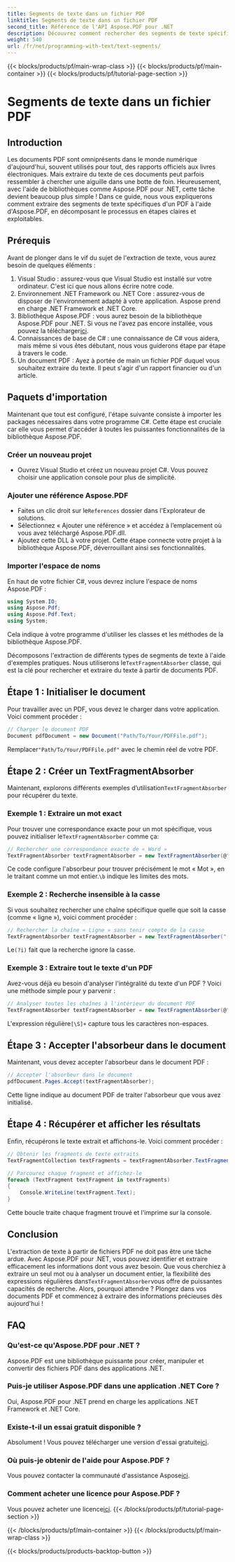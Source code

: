 ```yaml
---
title: Segments de texte dans un fichier PDF
linktitle: Segments de texte dans un fichier PDF
second_title: Référence de l'API Aspose.PDF pour .NET
description: Découvrez comment rechercher des segments de texte spécifiques dans un fichier PDF à l'aide d'expressions régulières dans Aspose.PDF pour .NET.
weight: 540
url: /fr/net/programming-with-text/text-segments/
---
```


{{< blocks/products/pf/main-wrap-class >}}
{{< blocks/products/pf/main-container >}}
{{< blocks/products/pf/tutorial-page-section >}}

# Segments de texte dans un fichier PDF

## Introduction

Les documents PDF sont omniprésents dans le monde numérique d'aujourd'hui, souvent utilisés pour tout, des rapports officiels aux livres électroniques. Mais extraire du texte de ces documents peut parfois ressembler à chercher une aiguille dans une botte de foin. Heureusement, avec l'aide de bibliothèques comme Aspose.PDF pour .NET, cette tâche devient beaucoup plus simple ! Dans ce guide, nous vous expliquerons comment extraire des segments de texte spécifiques d'un PDF à l'aide d'Aspose.PDF, en décomposant le processus en étapes claires et exploitables. 

## Prérequis

Avant de plonger dans le vif du sujet de l'extraction de texte, vous aurez besoin de quelques éléments :

1. Visual Studio : assurez-vous que Visual Studio est installé sur votre ordinateur. C'est ici que nous allons écrire notre code.
2. Environnement .NET Framework ou .NET Core : assurez-vous de disposer de l'environnement adapté à votre application. Aspose prend en charge .NET Framework et .NET Core.
3.  Bibliothèque Aspose.PDF : vous aurez besoin de la bibliothèque Aspose.PDF pour .NET. Si vous ne l'avez pas encore installée, vous pouvez la télécharger[ici](https://releases.aspose.com/pdf/net/).
4. Connaissances de base de C# : une connaissance de C# vous aidera, mais même si vous êtes débutant, nous vous guiderons étape par étape à travers le code.
5. Un document PDF : Ayez à portée de main un fichier PDF duquel vous souhaitez extraire du texte. Il peut s'agir d'un rapport financier ou d'un article.

## Paquets d'importation

Maintenant que tout est configuré, l'étape suivante consiste à importer les packages nécessaires dans votre programme C#. Cette étape est cruciale car elle vous permet d'accéder à toutes les puissantes fonctionnalités de la bibliothèque Aspose.PDF.

### Créer un nouveau projet

- Ouvrez Visual Studio et créez un nouveau projet C#. Vous pouvez choisir une application console pour plus de simplicité.

### Ajouter une référence Aspose.PDF

-  Faites un clic droit sur le`References` dossier dans l'Explorateur de solutions.
- Sélectionnez « Ajouter une référence » et accédez à l’emplacement où vous avez téléchargé Aspose.PDF.dll.
- Ajoutez cette DLL à votre projet. Cette étape connecte votre projet à la bibliothèque Aspose.PDF, déverrouillant ainsi ses fonctionnalités.

### Importer l'espace de noms

En haut de votre fichier C#, vous devrez inclure l'espace de noms Aspose.PDF :

```csharp
using System.IO;
using Aspose.Pdf;
using Aspose.Pdf.Text;
using System;
```
Cela indique à votre programme d'utiliser les classes et les méthodes de la bibliothèque Aspose.PDF.

Décomposons l'extraction de différents types de segments de texte à l'aide d'exemples pratiques. Nous utiliserons le`TextFragmentAbsorber` classe, qui est la clé pour rechercher et extraire du texte à partir de documents PDF.

## Étape 1 : Initialiser le document

Pour travailler avec un PDF, vous devez le charger dans votre application. Voici comment procéder :

```csharp
// Charger le document PDF
Document pdfDocument = new Document("Path/To/Your/PDFFile.pdf");
```
 Remplacer`"Path/To/Your/PDFFile.pdf"` avec le chemin réel de votre PDF.

## Étape 2 : Créer un TextFragmentAbsorber

 Maintenant, explorons différents exemples d’utilisation`TextFragmentAbsorber` pour récupérer du texte.

### Exemple 1 : Extraire un mot exact

 Pour trouver une correspondance exacte pour un mot spécifique, vous pouvez initialiser le`TextFragmentAbsorber` comme ça:

```csharp
// Rechercher une correspondance exacte de « Word »
TextFragmentAbsorber textFragmentAbsorber = new TextFragmentAbsorber(@"\bWord\b", new TextSearchOptions(true));
```
 Ce code configure l'absorbeur pour trouver précisément le mot « Mot », en le traitant comme un mot entier.`\b` indique les limites des mots.

### Exemple 2 : Recherche insensible à la casse

Si vous souhaitez rechercher une chaîne spécifique quelle que soit la casse (comme « ligne »), voici comment procéder :

```csharp
// Rechercher la chaîne « Ligne » sans tenir compte de la casse
TextFragmentAbsorber textFragmentAbsorber = new TextFragmentAbsorber("(?i)Line", new TextSearchOptions(true));
```
 Le`(?i)` fait que la recherche ignore la casse. 

### Exemple 3 : Extraire tout le texte d'un PDF

Avez-vous déjà eu besoin d'analyser l'intégralité du texte d'un PDF ? Voici une méthode simple pour y parvenir :

```csharp
// Analyser toutes les chaînes à l'intérieur du document PDF
TextFragmentAbsorber textFragmentAbsorber = new TextFragmentAbsorber(@"[\S]+");
```
 L'expression régulière`[\S]+` capture tous les caractères non-espaces. 

## Étape 3 : Accepter l'absorbeur dans le document

Maintenant, vous devez accepter l'absorbeur dans le document PDF :

```csharp
// Accepter l'absorbeur dans le document
pdfDocument.Pages.Accept(textFragmentAbsorber);
```
Cette ligne indique au document PDF de traiter l'absorbeur que vous avez initialisé.

## Étape 4 : Récupérer et afficher les résultats

Enfin, récupérons le texte extrait et affichons-le. Voici comment procéder :

```csharp
// Obtenir les fragments de texte extraits
TextFragmentCollection textFragments = textFragmentAbsorber.TextFragments;

// Parcourez chaque fragment et affichez-le
foreach (TextFragment textFragment in textFragments)
{
    Console.WriteLine(textFragment.Text);
}
```
Cette boucle traite chaque fragment trouvé et l'imprime sur la console.

## Conclusion

 L'extraction de texte à partir de fichiers PDF ne doit pas être une tâche ardue. Avec Aspose.PDF pour .NET, vous pouvez identifier et extraire efficacement les informations dont vous avez besoin. Que vous cherchiez à extraire un seul mot ou à analyser un document entier, la flexibilité des expressions régulières dans`TextFragmentAbsorber`vous offre de puissantes capacités de recherche. Alors, pourquoi attendre ? Plongez dans vos documents PDF et commencez à extraire des informations précieuses dès aujourd'hui !

## FAQ

### Qu'est-ce qu'Aspose.PDF pour .NET ?
Aspose.PDF est une bibliothèque puissante pour créer, manipuler et convertir des fichiers PDF dans des applications .NET.

### Puis-je utiliser Aspose.PDF dans une application .NET Core ?
Oui, Aspose.PDF pour .NET prend en charge les applications .NET Framework et .NET Core.

### Existe-t-il un essai gratuit disponible ?
 Absolument ! Vous pouvez télécharger une version d'essai gratuite[ici](https://releases.aspose.com/).

### Où puis-je obtenir de l'aide pour Aspose.PDF ?
 Vous pouvez contacter la communauté d'assistance Aspose[ici](https://forum.aspose.com/c/pdf/10).

### Comment acheter une licence pour Aspose.PDF ?
 Vous pouvez acheter une licence[ici](https://purchase.aspose.com/buy).
{{< /blocks/products/pf/tutorial-page-section >}}

{{< /blocks/products/pf/main-container >}}
{{< /blocks/products/pf/main-wrap-class >}}

{{< blocks/products/products-backtop-button >}}
